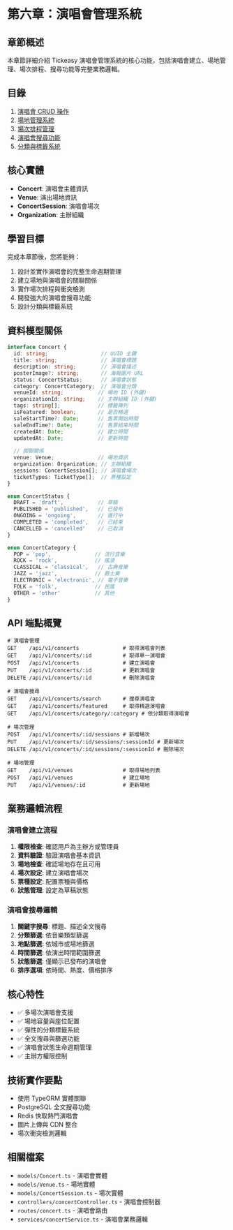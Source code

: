 # 第六章：演唱會管理系統

## 章節概述
本章節詳細介紹 Tickeasy 演唱會管理系統的核心功能，包括演唱會建立、場地管理、場次排程、搜尋功能等完整業務邏輯。

## 目錄
1. [演唱會 CRUD 操作](./01-concert-crud.md)
2. [場地管理系統](./02-venue-management.md)
3. [場次排程管理](./03-session-scheduling.md)
4. [演唱會搜尋功能](./04-concert-search.md)
5. [分類與標籤系統](./05-concert-categories.md)

## 核心實體
- **Concert**: 演唱會主體資訊
- **Venue**: 演出場地資訊
- **ConcertSession**: 演唱會場次
- **Organization**: 主辦組織

## 學習目標
完成本章節後，您將能夠：
1. 設計並實作演唱會的完整生命週期管理
2. 建立場地與演唱會的關聯關係
3. 實作場次排程與衝突檢測
4. 開發強大的演唱會搜尋功能
5. 設計分類與標籤系統

## 資料模型關係

```typescript
interface Concert {
  id: string;                 // UUID 主鍵
  title: string;              // 演唱會標題
  description: string;        // 演唱會描述
  posterImage?: string;       // 海報圖片 URL
  status: ConcertStatus;      // 演唱會狀態
  category: ConcertCategory;  // 演唱會分類
  venueId: string;           // 場地 ID (外鍵)
  organizationId: string;    // 主辦組織 ID (外鍵)
  tags: string[];            // 標籤陣列
  isFeatured: boolean;       // 是否精選
  saleStartTime?: Date;      // 售票開始時間
  saleEndTime?: Date;        // 售票結束時間
  createdAt: Date;           // 建立時間
  updatedAt: Date;           // 更新時間
  
  // 關聯關係
  venue: Venue;              // 場地資訊
  organization: Organization; // 主辦組織
  sessions: ConcertSession[]; // 演唱會場次
  ticketTypes: TicketType[];  // 票種設定
}

enum ConcertStatus {
  DRAFT = 'draft',           // 草稿
  PUBLISHED = 'published',   // 已發布
  ONGOING = 'ongoing',       // 進行中
  COMPLETED = 'completed',   // 已結束
  CANCELLED = 'cancelled'    // 已取消
}

enum ConcertCategory {
  POP = 'pop',              // 流行音樂
  ROCK = 'rock',            // 搖滾
  CLASSICAL = 'classical',   // 古典音樂
  JAZZ = 'jazz',            // 爵士樂
  ELECTRONIC = 'electronic', // 電子音樂
  FOLK = 'folk',            // 民謠
  OTHER = 'other'           // 其他
}
```

## API 端點概覽

```http
# 演唱會管理
GET    /api/v1/concerts              # 取得演唱會列表
GET    /api/v1/concerts/:id          # 取得單一演唱會
POST   /api/v1/concerts              # 建立演唱會
PUT    /api/v1/concerts/:id          # 更新演唱會
DELETE /api/v1/concerts/:id          # 刪除演唱會

# 演唱會搜尋
GET    /api/v1/concerts/search       # 搜尋演唱會
GET    /api/v1/concerts/featured     # 取得精選演唱會
GET    /api/v1/concerts/category/:category # 依分類取得演唱會

# 場次管理
POST   /api/v1/concerts/:id/sessions # 新增場次
PUT    /api/v1/concerts/:id/sessions/:sessionId # 更新場次
DELETE /api/v1/concerts/:id/sessions/:sessionId # 刪除場次

# 場地管理
GET    /api/v1/venues                # 取得場地列表
POST   /api/v1/venues                # 建立場地
PUT    /api/v1/venues/:id            # 更新場地
```

## 業務邏輯流程

### 演唱會建立流程
1. **權限檢查**: 確認用戶為主辦方或管理員
2. **資料驗證**: 驗證演唱會基本資訊
3. **場地檢查**: 確認場地存在且可用
4. **場次設定**: 建立演唱會場次
5. **票種設定**: 配置票種與價格
6. **狀態管理**: 設定為草稿狀態

### 演唱會搜尋邏輯
1. **關鍵字搜尋**: 標題、描述全文搜尋
2. **分類篩選**: 依音樂類型篩選
3. **地點篩選**: 依城市或場地篩選
4. **時間篩選**: 依演出時間範圍篩選
5. **狀態篩選**: 僅顯示已發布的演唱會
6. **排序選項**: 依時間、熱度、價格排序

## 核心特性
- ✅ 多場次演唱會支援
- ✅ 場地容量與座位配置
- ✅ 彈性的分類標籤系統
- ✅ 全文搜尋與篩選功能
- ✅ 演唱會狀態生命週期管理
- ✅ 主辦方權限控制

## 技術實作要點
- 使用 TypeORM 實體關聯
- PostgreSQL 全文搜尋功能
- Redis 快取熱門演唱會
- 圖片上傳與 CDN 整合
- 場次衝突檢測邏輯

## 相關檔案
- `models/Concert.ts` - 演唱會實體
- `models/Venue.ts` - 場地實體
- `models/ConcertSession.ts` - 場次實體
- `controllers/concertController.ts` - 演唱會控制器
- `routes/concert.ts` - 演唱會路由
- `services/concertService.ts` - 演唱會業務邏輯
